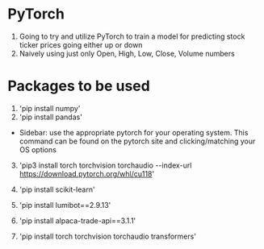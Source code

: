 # PyTorch 

1) Going to try and utilize PyTorch to train a model for predicting stock ticker prices going either up or down
2) Naively using just only Open, High, Low, Close, Volume numbers 


# Packages to be used 
1) 'pip install numpy'
2) 'pip install pandas'
- Sidebar: use the appropriate pytorch for your operating system. This command can be found on the pytorch site and clicking/matching your OS options
3) 'pip3 install torch torchvision torchaudio --index-url https://download.pytorch.org/whl/cu118'
4) 'pip install scikit-learn'

5) 'pip install lumibot==2.9.13'
6) 'pip install alpaca-trade-api==3.1.1'
7) 'pip install torch torchvision torchaudio transformers'